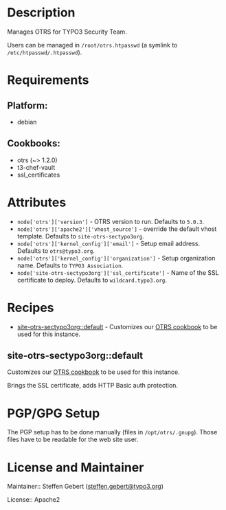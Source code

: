 # Description

Manages OTRS for TYPO3 Security Team.

Users can be managed in `/root/otrs.htpasswd` (a symlink to `/etc/htpasswd/.htpasswd`).

# Requirements

## Platform:

* debian

## Cookbooks:

* otrs (~> 1.2.0)
* t3-chef-vault
* ssl_certificates

# Attributes

* `node['otrs']['version']` - OTRS version to run. Defaults to `5.0.3`.
* `node['otrs']['apache2']['vhost_source']` - override the default vhost template. Defaults to `site-otrs-sectypo3org`.
* `node['otrs']['kernel_config']['email']` - Setup email address. Defaults to `otrs@typo3.org`.
* `node['otrs']['kernel_config']['organization']` - Setup organization name. Defaults to `TYPO3 Association`.
* `node['site-otrs-sectypo3org']['ssl_certificate']` - Name of the SSL certificate to deploy. Defaults to `wildcard.typo3.org`.

# Recipes

* [site-otrs-sectypo3org::default](#site-otrs-sectypo3orgdefault) - Customizes our [OTRS cookbook](https://github.com/TYPO3-cookbooks/otrs) to be used for this instance.

## site-otrs-sectypo3org::default

Customizes our [OTRS cookbook](https://github.com/TYPO3-cookbooks/otrs) to be used for this instance.

Brings the SSL certificate, adds HTTP Basic auth protection.

# PGP/GPG Setup

The PGP setup has to be done manually (files in `/opt/otrs/.gnupg`). Those files have to be readable for the web site user.

# License and Maintainer

Maintainer:: Steffen Gebert (<steffen.gebert@typo3.org>)

License:: Apache2
